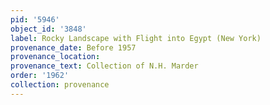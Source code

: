 ```yaml
---
pid: '5946'
object_id: '3848'
label: Rocky Landscape with Flight into Egypt (New York)
provenance_date: Before 1957
provenance_location:
provenance_text: Collection of N.H. Marder
order: '1962'
collection: provenance
---
```

